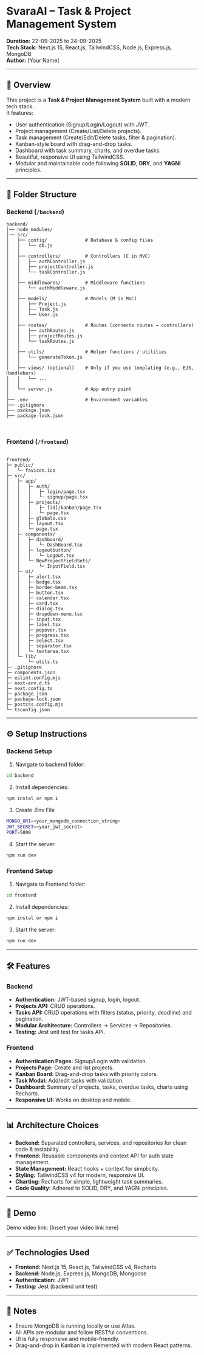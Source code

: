 # SvaraAI – Task & Project Management System

**Duration:** 22-09-2025 to 24-09-2025  
**Tech Stack:** Next.js 15, React.js, TailwindCSS, Node.js, Express.js, MongoDB  
**Author:** [Your Name]  

---

## 📝 Overview

This project is a **Task & Project Management System** built with a modern tech stack.  
It features:

- User authentication (Signup/Login/Logout) with JWT.
- Project management (Create/List/Delete projects).
- Task management (Create/Edit/Delete tasks, filter & pagination).
- Kanban-style board with drag-and-drop tasks.
- Dashboard with task summary, charts, and overdue tasks.
- Beautiful, responsive UI using TailwindCSS.
- Modular and maintainable code following **SOLID**, **DRY**, and **YAGNI** principles.

---

## 📂 Folder Structure

### Backend (`/backend`)

```
backend/
│── node_modules/
│── src/
│   ├── config/              # Database & config files
│   │   └── db.js
│   │
│   ├── controllers/         # Controllers (C in MVC)
│   │   ├── authController.js
│   │   ├── projectController.js
│   │   └── taskController.js
│   │
│   ├── middlewares/         # Middleware functions
│   │   └── authMiddleware.js
│   │
│   ├── models/              # Models (M in MVC)
│   │   ├── Project.js
│   │   ├── Task.js
│   │   └── User.js
│   │
│   ├── routes/              # Routes (connects routes → controllers)
│   │   ├── authRoutes.js
│   │   ├── projectRoutes.js
│   │   └── taskRoutes.js
│   │
│   ├── utils/               # Helper functions / utilities
│   │   └── generateToken.js
│   │
│   ├── views/ (optional)    # Only if you use templating (e.g., EJS, Handlebars)
│   │   └── ...
│   │
│   └── server.js            # App entry point
│
├── .env                     # Environment variables
├── .gitignore
├── package.json
├── package-lock.json



```



### Frontend (`/frontend`)


```

frontend/
├─ public/
│   └─ favicon.ico
├─ src/
│   ├─ app/
│   │   ├─ auth/
│   │   │   ├─ login/page.tsx
│   │   │   └─ signup/page.tsx
│   │   ├─ projects/
│   │   │   ├─ [id]/kanban/page.tsx
│   │   │   └─ page.tsx
│   │   ├─ globals.css
│   │   ├─ layout.tsx
│   │   └─ page.tsx
│   ├─ components/
│   │   ├─ dashboard/
│   │   │   └─ DashBoard.tsx
│   │   ├─ logoutbutton/
│   │   │   └─ Logout.tsx
│   │   └─ NewProjectFieldSets/
│   │       └─ InputField.tsx
│   ├─ ui/
│   │   ├─ alert.tsx
│   │   ├─ badge.tsx
│   │   ├─ border-beam.tsx
│   │   ├─ button.tsx
│   │   ├─ calendar.tsx
│   │   ├─ card.tsx
│   │   ├─ dialog.tsx
│   │   ├─ dropdown-menu.tsx
│   │   ├─ input.tsx
│   │   ├─ label.tsx
│   │   ├─ popover.tsx
│   │   ├─ progress.tsx
│   │   ├─ select.tsx
│   │   ├─ separator.tsx
│   │   └─ textarea.tsx
│   └─ lib/
│       └─ utils.ts
├─ .gitignore
├─ components.json
├─ eslint.config.mjs
├─ next-env.d.ts
├─ next.config.ts
├─ package.json
├─ package-lock.json
├─ postcss.config.mjs
└─ tsconfig.json

```




---

## ⚙️ Setup Instructions

### Backend Setup
1. Navigate to backend folder:
```bash
cd backend
```
2. Install dependencies:

```bash
npm instal or npm i 
```

3. Create .Env File 

```bash
MONGO_URI=<your_mongodb_connection_string>
JWT_SECRET=<your_jwt_secret>
PORT=5000
```
4. Start the server:

```bash 
npm run dev 
```






### Frontend Setup
1. Navigate to Frontend folder:
```bash
cd frontend 
```
2. Install dependencies:

```bash
npm instal or npm i 
```
3. Start the server:

```bash 
npm run dev 
```


---

## 🛠 Features

### Backend
- **Authentication:** JWT-based signup, login, logout.
- **Projects API:** CRUD operations.
- **Tasks API:** CRUD operations with filters (status, priority, deadline) and pagination.
- **Modular Architecture:** Controllers → Services → Repositories.
- **Testing:** Jest unit test for tasks API.

### Frontend
- **Authentication Pages:** Signup/Login with validation.
- **Projects Page:** Create and list projects.
- **Kanban Board:** Drag-and-drop tasks with priority colors.
- **Task Modal:** Add/edit tasks with validation.
- **Dashboard:** Summary of projects, tasks, overdue tasks, charts using Recharts.
- **Responsive UI:** Works on desktop and mobile.

---

## 📊 Architecture Choices
- **Backend:** Separated controllers, services, and repositories for clean code & testability.
- **Frontend:** Reusable components and context API for auth state management.
- **State Management:** React hooks + context for simplicity.
- **Styling:** TailwindCSS v4 for modern, responsive UI.
- **Charting:** Recharts for simple, lightweight task summaries.
- **Code Quality:** Adhered to SOLID, DRY, and YAGNI principles.

---

## 🎥 Demo
Demo video link: [Insert your video link here]

---

## ✅ Technologies Used
- **Frontend:** Next.js 15, React.js, TailwindCSS v4, Recharts
- **Backend:** Node.js, Express.js, MongoDB, Mongoose
- **Authentication:** JWT
- **Testing:** Jest (backend unit test)

---

## 📌 Notes
- Ensure MongoDB is running locally or use Atlas.
- All APIs are modular and follow RESTful conventions.
- UI is fully responsive and mobile-friendly.
- Drag-and-drop in Kanban is implemented with modern React patterns.